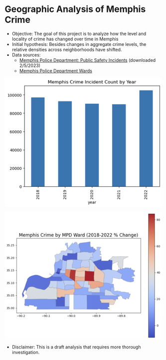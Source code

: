 # Geographic Analysis of Memphis Crime
- Objective: The goal of this project is to analyze how the level and locality of crime has changed over time in Memphis
- Initial hypothesis: Besides changes in aggregate crime levels, the relative densities across neighborhoods have shifted.
- Data sources:
    - [Memphis Police Department: Public Safety Incidents](https://memphisinternal.data.socrata.com/Public-Safety/Memphis-Police-Department-Public-Safety-Incidents/ybsi-jur4) (downloaded 2/5/2023)
    - [Memphis Police Department Wards](https://data.memphistn.gov/Public-Safety/Memphis-Police-Department-Wards/rqqz-pj4u)

![Annual Levels](readme_images/agg_levels.png)

![Change Over Time](readme_images/18_22_map.png)
- Disclaimer: This is a draft analysis that requires more thorough investigation.


